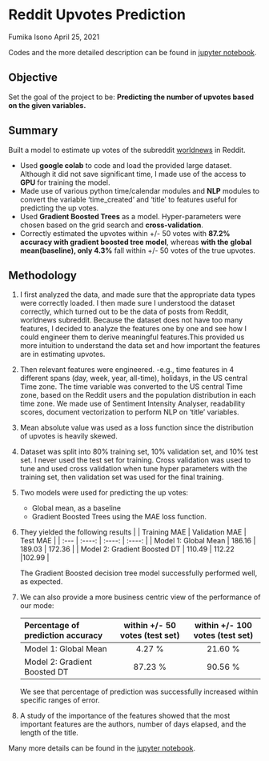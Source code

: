 # Reddit Upvotes Prediction
Fumika Isono April 25, 2021

Codes and the more detailed description can be found in [jupyter notebook](https://github.com/Fumikac/reddit-upvotes-prediction/blob/main/Reddit_coding_challenge.ipynb).

## Objective

Set the goal of the project to be: **Predicting the number of upvotes based on the given variables.**

## Summary

Built a model to estimate up votes of the subreddit [worldnews](https://www.reddit.com/r/worldnews/) in Reddit.

- Used **google colab** to code and load the provided large dataset. Although it did not save significant time, I made use of the access to **GPU** for training the model.
- Made use of various python time/calendar modules and **NLP** modules to convert the variable ‘time_created’ and ‘title’ to features useful for predicting the up votes.
- Used **Gradient Boosted Trees** as a model. Hyper-parameters were chosen based on the grid search and **cross-validation**.
- Correctly estimated the upvotes within +/- 50 votes with **87.2% accuracy with gradient boosted tree model**, whereas **with the** **global mean(baseline), only 4.3%** fall within +/- 50 votes of the true upvotes.

## Methodology

1. I first analyzed the data, and made sure that the appropriate data types were correctly loaded. I then made sure I understood the dataset correctly, which turned out to be the data of posts from Reddit, worldnews subreddit. Because the dataset does not have too many features, I decided to analyze the features one by one and see how I could engineer them to derive meaningful features.This provided us more intuition to understand the data set and how important the features are in estimating upvotes.
2. Then relevant features were engineered. -e.g., time features in 4 different spans (day, week, year, all-time), holidays, in the US central Time zone. The time variable was converted to the US central Time zone, based on the Reddit users and the population distribution in each time zone. We made use of Sentiment Intensity Analyser, readability scores, document vectorization to perform NLP on ‘title’ variables.
3. Mean absolute value was used as a loss function since the distribution of upvotes is heavily skewed.
4. Dataset was split into 80% training set, 10% validation set, and 10% test set. I never used the test set for training. Cross validation was used to tune and used cross validation when tune hyper parameters with the training set, then validation set was used for the final training.
5. Two models were used for predicting the up votes:
    - Global mean, as a baseline
    - Gradient Boosted Trees using the MAE loss function.
6. They yielded the following results
    |       | Training MAE | Validation MAE    | Test MAE    |
    | :---        |    :----:   |    :----:   |    :----:   |
    | Model 1: Global Mean      | 186.16       | 189.03   | 172.36   |
    | Model 2: Gradient Boosted DT   | 110.49        | 112.22      |102.99      |

    The Gradient Boosted decision tree model successfully performed well, as expected.

7. We can also provide a more business centric view of the performance of our mode:

    | Percentage of prediction accuracy   | within +/- 50 votes (test set) | within +/- 100 votes (test set)    |
    | :---        |    :----:   |    :----:   |
    | Model 1: Global Mean  | 4.27 %        | 21.60 %      |
    | Model 2: Gradient Boosted DT       | 87.23 %       | 90.56 %   |

    We see that percentage of prediction was successfully increased within specific ranges of error.

8. A study of the importance of the features showed that the most important features are the authors, number of days elapsed, and the length of the title.

Many more details can be found in the [jupyter notebook](https://github.com/Fumikac/reddit-upvotes-prediction/blob/main/Reddit_coding_challenge.ipynb).
